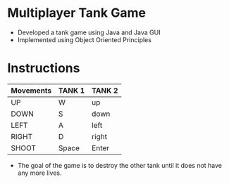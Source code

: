 # Multiplayer Tank Game
* Developed a tank game using Java and Java GUI
* Implemented using Object Oriented Principles


# Instructions
|Movements|TANK 1 | TANK 2|
|---------|-------|-------|
|UP       | W     |up     |
|DOWN     | S     |down   |
|LEFT     | A     | left  |
|RIGHT    | D     | right |
|SHOOT    | Space | Enter |


* The goal of the game is to destroy the other tank until it does not have any more lives.

